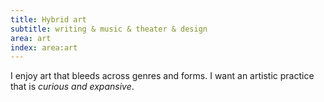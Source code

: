 ```yaml
---
title: Hybrid art
subtitle: writing & music & theater & design
area: art
index: area:art
---
```


I enjoy art that bleeds across genres and forms.
I want an artistic practice
that is _curious and expansive_.
